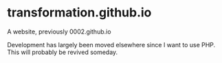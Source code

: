 # transformation.github.io
A website, previously 0002.github.io

Development has largely been moved elsewhere since I want to use PHP. This will probably be revived someday.

